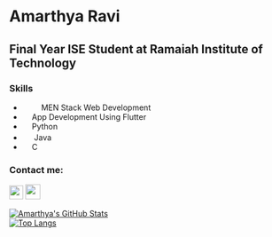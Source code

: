 

<!--
**Amarthya03/Amarthya03** is a ✨ _special_ ✨ repository because its `README.md` (this file) appears on your GitHub profile.

Here are some ideas to get you started:

- 🔭 I’m currently working on ...
- 🌱 I’m currently learning ...
- 👯 I’m looking to collaborate on ...
- 🤔 I’m looking for help with ...
- 💬 Ask me about ...
- 📫 How to reach me: ...
- 😄 Pronouns: ...
- ⚡ Fun fact: ...
-->

# Amarthya Ravi
## Final Year ISE Student at Ramaiah Institute of Technology

### Skills
* <img src="https://user-images.githubusercontent.com/3984138/51425579-d3636000-1bd5-11e9-93d6-61672d44b0c0.jpg" width=13> <img src="https://cdn.worldvectorlogo.com/logos/javascript.svg" width=13> MEN Stack Web Development
* <img src="https://cdn.icon-icons.com/icons2/2108/PNG/512/flutter_icon_130936.png" width=13> App Development Using Flutter
* <img src="https://cdn3.iconfinder.com/data/icons/logos-and-brands-adobe/512/267_Python-512.png" width=13> Python
* <img src="https://icon-library.com/images/java-icon-images/java-icon-images-0.jpg" width=17> Java
* <img src="https://cdn.iconscout.com/icon/free/png-512/c-programming-569564.png" width=13> C

### Contact me:
<a href="https://www.linkedin.com/in/amarthya-ravi-2b66997b/"><img src="https://image.flaticon.com/icons/png/512/174/174857.png" width=25></a> <a href="https://twitter.com/the_gods_idiot"><img src="https://i.pinimg.com/originals/28/90/ba/2890bac9ba41e52707f36268231dfe9e.png" width=27></a> 

[![Amarthya's GitHub Stats](https://github-readme-stats.vercel.app/api?username=Amarthya03&show_icons=true&theme=radical)](https://github.com/anuraghazra/github-readme-stats)
<br>
[![Top Langs](https://github-readme-stats.vercel.app/api/top-langs/?username=Amarthya03)](https://github.com/anuraghazra/github-readme-stats)
